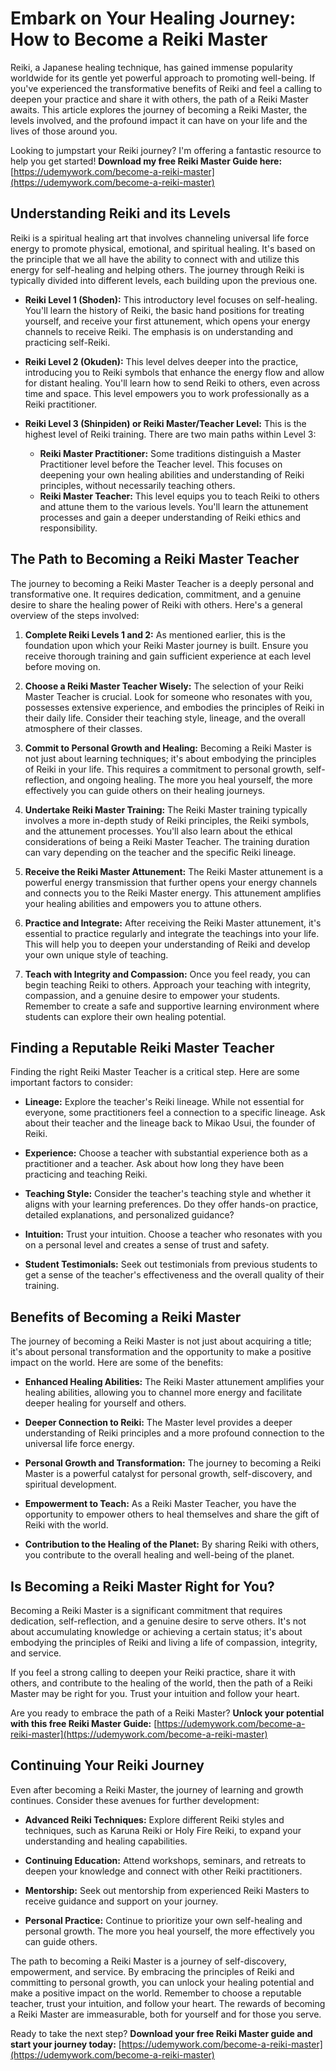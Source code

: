 # Embark on Your Healing Journey: How to Become a Reiki Master

Reiki, a Japanese healing technique, has gained immense popularity worldwide for its gentle yet powerful approach to promoting well-being. If you've experienced the transformative benefits of Reiki and feel a calling to deepen your practice and share it with others, the path of a Reiki Master awaits. This article explores the journey of becoming a Reiki Master, the levels involved, and the profound impact it can have on your life and the lives of those around you.

Looking to jumpstart your Reiki journey? I'm offering a fantastic resource to help you get started! **Download my free Reiki Master Guide here:** [https://udemywork.com/become-a-reiki-master](https://udemywork.com/become-a-reiki-master)

## Understanding Reiki and its Levels

Reiki is a spiritual healing art that involves channeling universal life force energy to promote physical, emotional, and spiritual healing. It's based on the principle that we all have the ability to connect with and utilize this energy for self-healing and helping others. The journey through Reiki is typically divided into different levels, each building upon the previous one.

*   **Reiki Level 1 (Shoden):** This introductory level focuses on self-healing. You'll learn the history of Reiki, the basic hand positions for treating yourself, and receive your first attunement, which opens your energy channels to receive Reiki. The emphasis is on understanding and practicing self-Reiki.
*   **Reiki Level 2 (Okuden):** This level delves deeper into the practice, introducing you to Reiki symbols that enhance the energy flow and allow for distant healing. You'll learn how to send Reiki to others, even across time and space. This level empowers you to work professionally as a Reiki practitioner.
*   **Reiki Level 3 (Shinpiden) or Reiki Master/Teacher Level:** This is the highest level of Reiki training. There are two main paths within Level 3:

    *   **Reiki Master Practitioner:** Some traditions distinguish a Master Practitioner level before the Teacher level. This focuses on deepening your own healing abilities and understanding of Reiki principles, without necessarily teaching others.
    *   **Reiki Master Teacher:** This level equips you to teach Reiki to others and attune them to the various levels. You'll learn the attunement processes and gain a deeper understanding of Reiki ethics and responsibility.

## The Path to Becoming a Reiki Master Teacher

The journey to becoming a Reiki Master Teacher is a deeply personal and transformative one. It requires dedication, commitment, and a genuine desire to share the healing power of Reiki with others. Here's a general overview of the steps involved:

1.  **Complete Reiki Levels 1 and 2:** As mentioned earlier, this is the foundation upon which your Reiki Master journey is built. Ensure you receive thorough training and gain sufficient experience at each level before moving on.

2.  **Choose a Reiki Master Teacher Wisely:** The selection of your Reiki Master Teacher is crucial. Look for someone who resonates with you, possesses extensive experience, and embodies the principles of Reiki in their daily life. Consider their teaching style, lineage, and the overall atmosphere of their classes.

3.  **Commit to Personal Growth and Healing:** Becoming a Reiki Master is not just about learning techniques; it's about embodying the principles of Reiki in your life. This requires a commitment to personal growth, self-reflection, and ongoing healing. The more you heal yourself, the more effectively you can guide others on their healing journeys.

4.  **Undertake Reiki Master Training:** The Reiki Master training typically involves a more in-depth study of Reiki principles, the Reiki symbols, and the attunement processes. You'll also learn about the ethical considerations of being a Reiki Master Teacher. The training duration can vary depending on the teacher and the specific Reiki lineage.

5.  **Receive the Reiki Master Attunement:** The Reiki Master attunement is a powerful energy transmission that further opens your energy channels and connects you to the Reiki Master energy. This attunement amplifies your healing abilities and empowers you to attune others.

6.  **Practice and Integrate:** After receiving the Reiki Master attunement, it's essential to practice regularly and integrate the teachings into your life. This will help you to deepen your understanding of Reiki and develop your own unique style of teaching.

7.  **Teach with Integrity and Compassion:** Once you feel ready, you can begin teaching Reiki to others. Approach your teaching with integrity, compassion, and a genuine desire to empower your students. Remember to create a safe and supportive learning environment where students can explore their own healing potential.

## Finding a Reputable Reiki Master Teacher

Finding the right Reiki Master Teacher is a critical step. Here are some important factors to consider:

*   **Lineage:** Explore the teacher's Reiki lineage. While not essential for everyone, some practitioners feel a connection to a specific lineage. Ask about their teacher and the lineage back to Mikao Usui, the founder of Reiki.

*   **Experience:** Choose a teacher with substantial experience both as a practitioner and a teacher. Ask about how long they have been practicing and teaching Reiki.

*   **Teaching Style:** Consider the teacher's teaching style and whether it aligns with your learning preferences. Do they offer hands-on practice, detailed explanations, and personalized guidance?

*   **Intuition:** Trust your intuition. Choose a teacher who resonates with you on a personal level and creates a sense of trust and safety.

*   **Student Testimonials:** Seek out testimonials from previous students to get a sense of the teacher's effectiveness and the overall quality of their training.

## Benefits of Becoming a Reiki Master

The journey of becoming a Reiki Master is not just about acquiring a title; it's about personal transformation and the opportunity to make a positive impact on the world. Here are some of the benefits:

*   **Enhanced Healing Abilities:** The Reiki Master attunement amplifies your healing abilities, allowing you to channel more energy and facilitate deeper healing for yourself and others.

*   **Deeper Connection to Reiki:** The Master level provides a deeper understanding of Reiki principles and a more profound connection to the universal life force energy.

*   **Personal Growth and Transformation:** The journey to becoming a Reiki Master is a powerful catalyst for personal growth, self-discovery, and spiritual development.

*   **Empowerment to Teach:** As a Reiki Master Teacher, you have the opportunity to empower others to heal themselves and share the gift of Reiki with the world.

*   **Contribution to the Healing of the Planet:** By sharing Reiki with others, you contribute to the overall healing and well-being of the planet.

## Is Becoming a Reiki Master Right for You?

Becoming a Reiki Master is a significant commitment that requires dedication, self-reflection, and a genuine desire to serve others. It's not about accumulating knowledge or achieving a certain status; it's about embodying the principles of Reiki and living a life of compassion, integrity, and service.

If you feel a strong calling to deepen your Reiki practice, share it with others, and contribute to the healing of the world, then the path of a Reiki Master may be right for you. Trust your intuition and follow your heart.

Are you ready to embrace the path of a Reiki Master? **Unlock your potential with this free Reiki Master Guide:** [https://udemywork.com/become-a-reiki-master](https://udemywork.com/become-a-reiki-master)

## Continuing Your Reiki Journey

Even after becoming a Reiki Master, the journey of learning and growth continues. Consider these avenues for further development:

*   **Advanced Reiki Techniques:** Explore different Reiki styles and techniques, such as Karuna Reiki or Holy Fire Reiki, to expand your understanding and healing capabilities.

*   **Continuing Education:** Attend workshops, seminars, and retreats to deepen your knowledge and connect with other Reiki practitioners.

*   **Mentorship:** Seek out mentorship from experienced Reiki Masters to receive guidance and support on your journey.

*   **Personal Practice:** Continue to prioritize your own self-healing and personal growth. The more you heal yourself, the more effectively you can guide others.

The path to becoming a Reiki Master is a journey of self-discovery, empowerment, and service. By embracing the principles of Reiki and committing to personal growth, you can unlock your healing potential and make a positive impact on the world. Remember to choose a reputable teacher, trust your intuition, and follow your heart. The rewards of becoming a Reiki Master are immeasurable, both for yourself and for those you serve.

Ready to take the next step? **Download your free Reiki Master guide and start your journey today:** [https://udemywork.com/become-a-reiki-master](https://udemywork.com/become-a-reiki-master)
